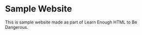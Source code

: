 <h1>Sample Website</h1>

<p>This is sample website made as part of <a>Learn Enough HTML to Be Dangerous</a>.</p>

